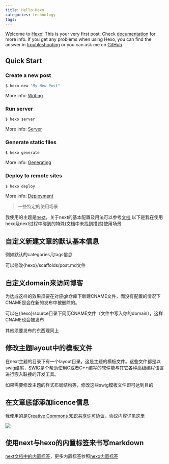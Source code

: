 ```yaml
---
title: Hello Hexo
categories: technology
tags: 
---
```

Welcome to [Hexo](https://hexo.io/)! This is your very first post. Check [documentation](https://hexo.io/docs/) for more info. If you get any problems when using Hexo, you can find the answer in [troubleshooting](https://hexo.io/docs/troubleshooting.html) or you can ask me on [GitHub](https://github.com/hexojs/hexo/issues).

## Quick Start

### Create a new post

``` bash
$ hexo new "My New Post"
```

More info: [Writing](https://hexo.io/docs/writing.html)

### Run server

``` bash
$ hexo server
```

More info: [Server](https://hexo.io/docs/server.html)

### Generate static files

``` bash
$ hexo generate
```

More info: [Generating](https://hexo.io/docs/generating.html)

### Deploy to remote sites

``` bash
$ hexo deploy
```

More info: [Deployment](https://hexo.io/docs/deployment.html)



> 一些特定的使用场景

我使用的主题是[next](https://github.com/iissnan/hexo-theme-next)，关于next的基本配置及用法可以参考[文档](http://theme-next.iissnan.com/),以下是我在使用hexo及next过程中碰到的特殊(文档中未找到描述)使用场景

## 自定义新建文章的默认基本信息

例如默认的categories几tags信息

可以修改{hexo}/scaffolds/post.md文件

## 自定义domain来访问博客

为达成这样的效果须要在对应git仓库下新建CNAME文件，而没有配置的情况下CNAME是会在新的发布中被删除的。

可以在{hexo}/source目录下简历CNAME文件（文件中写入你的domain），这样CNAME也会被发布

其他须要发布的东西理同上

##  修改主题layout中的模板文件

在next主题的目录下有一个layout目录，这是主题的模板文件。这些文件都是以swig结尾，[SWIG](http://www.swig.org/translations/chinese/index.html)是个帮助使用C或者C++编写的软件能与其它各种高级编程语言进行嵌入联接的开发工具。

如果需要修改主题的样式布局结构等，修改这些swig模板文件即可达到目的

## 在文章底部添加licence信息

我使用的是[Creative Commons 知识共享许可协议](https://creativecommons.org/licenses/by-nc-nd/3.0/)，协议内容详见[这里](https://creativecommons.org/licenses/by-nc-nd/3.0/cn/legalcode)

![](http://img.willowspace.cn/willowspace_2016/1484984139980.png)

## 使用next与hexo的内置标签来书写markdown

[next文档中的内置标签](http://theme-next.iissnan.com/tag-plugins.html)，更多内置标签参照[hexo内置标签](https://hexo.io/docs/tag-plugins.html)